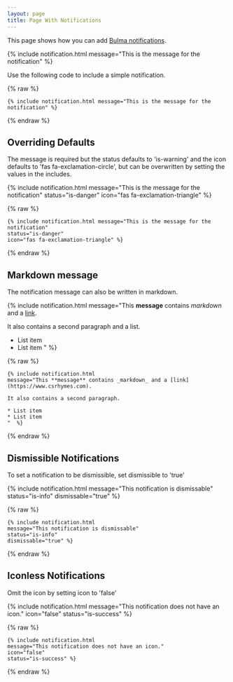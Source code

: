 ```yaml
---
layout: page
title: Page With Notifications
---
```


This page shows how you can add [Bulma notifications](https://bulma.io/documentation/elements/notification/).

{% include notification.html message="This is the message for the notification" %}

Use the following code to include a simple notification. 

{% raw %}
```liquid
{% include notification.html message="This is the message for the notification" %}
```
{% endraw %}

## Overriding Defaults

The message is required but the status defaults to 'is-warning' and the icon defaults to 'fas fa-exclamation-circle', but can be overwritten by setting the values in the includes.

{% include notification.html message="This is the message for the notification" 
status="is-danger" 
icon="fas fa-exclamation-triangle" %}

{% raw %}
```liquid
{% include notification.html message="This is the message for the notification" 
status="is-danger" 
icon="fas fa-exclamation-triangle" %}
```
{% endraw %}

## Markdown message

The notification message can also be written in markdown. 

{% include notification.html 
message="This **message** contains _markdown_ and a [link](https://www.csrhymes.com).

It also contains a second paragraph and a list.

* List item
* List item
"  %}

{% raw %}
```liquid
{% include notification.html 
message="This **message** contains _markdown_ and a [link](https://www.csrhymes.com).

It also contains a second paragraph.

* List item
* List item
"  %}
```
{% endraw %}

## Dismissible Notifications

To set a notification to be dismissible, set dismissible to 'true'

{% include notification.html
message="This notification is dismissable"
status="is-info"
dismissable="true" %}

{% raw %}
```liquid
{% include notification.html
message="This notification is dismissable"
status="is-info"
dismissable="true" %}
```
{% endraw %}

## Iconless Notifications

Omit the icon by setting icon to 'false'

{% include notification.html
message="This notification does not have an icon."
icon="false"
status="is-success" %}

{% raw %}
```liquid
{% include notification.html
message="This notification does not have an icon."
icon="false"
status="is-success" %}
```
{% endraw %}
